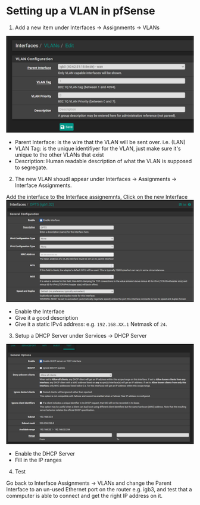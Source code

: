 # Setting up a VLAN in pfSense

1. Add a new item under Interfaces -> Assignments -> VLANs

![pfSense VLAN Assignment](../images/guides/pfSense_VLAN_setup/pfSense_VLAN_Interface_assignment.png)

* Parent Interface:  is the wire that the VLAN will be sent over. i.e. (LAN)
* VLAN Tag:  is the unique identifiyer for the VLAN, just make sure it's unique to the other VLANs that exist
* Description: Human readable description of what the VLAN is supposed to segregate.

2. The new VLAN shoudl appear under Interfaces -> Assignments -> Interface Assignments. 

Add the interface to the Interface assignemnts, Click on the new Interface
![pfSense VLAN Interface Configuration](../images/guides/pfSense_VLAN_setup/pfSense_VLAN_guide_interface_config.png)

* Enable the Interface
* Give it a good description
* Give it a static IPv4 address: e.g. `192.168.XX.1` Netmask of `24`. 

3. Setup a DHCP Server under Services -> DHCP Server

![VLAN DHCP Server Setup](../images/guides/pfSense_VLAN_setup/VLAN_dhcp_server_setup.png)

* Enable the DHCP Server
* Fill in the IP ranges

4. Test

Go back to Interface Assignments -> VLANs and change the Parent Interface to an un-used Ethernet port on the router e.g. igb3, and test that a commputer is able to connect and get the right IP address on it. 
